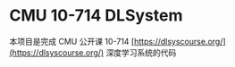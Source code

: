 # CMU 10-714 DLSystem

本项目是完成 CMU 公开课 10-714 [https://dlsyscourse.org/](https://dlsyscourse.org/) 深度学习系统的代码